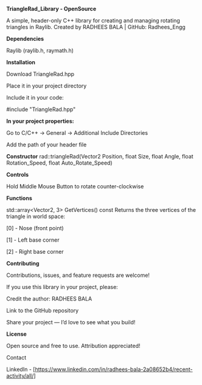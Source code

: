 **TriangleRad_Library - OpenSource**

A simple, header-only C++ library for creating and managing rotating triangles in Raylib.
Created by RADHEES BALA | GitHub: Radhees_Engg

**Dependencies**

Raylib (raylib.h, raymath.h)

**Installation**

Download TriangleRad.hpp

Place it in your project directory

Include it in your code:

#include "TriangleRad.hpp"


**In your project properties:**

Go to C/C++ → General → Additional Include Directories

Add the path of your header file

**Constructor**
rad::triangleRad(Vector2 Position, float Size, float Angle, float Rotation_Speed, float Auto_Rotate_Speed)

**Controls**

Hold Middle Mouse Button to rotate counter-clockwise

**Functions**

std::array<Vector2, 3> GetVertices() const
Returns the three vertices of the triangle in world space:

[0] - Nose (front point)

[1] - Left base corner

[2] - Right base corner

**Contributing**

Contributions, issues, and feature requests are welcome!

If you use this library in your project, please:

Credit the author: RADHEES BALA

Link to the GitHub repository

Share your project — I’d love to see what you build!

**License**

Open source and free to use. Attribution appreciated!

Contact

LinkedIn - [https://www.linkedin.com/in/radhees-bala-2a08652b4/recent-activity/all/]
